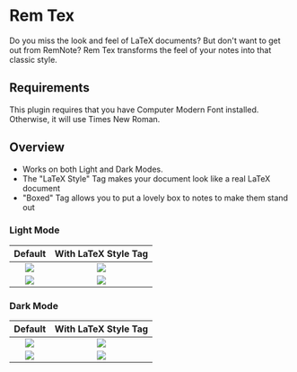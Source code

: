# Rem Tex
Do you miss the look and feel of LaTeX documents? But don't want to get out from RemNote? 
Rem Tex transforms the feel of your notes into that classic style. 

## Requirements
This plugin requires that you have Computer Modern Font installed. Otherwise, it will use Times New Roman. 

## Overview
- Works on both Light and Dark Modes.
- The "LaTeX Style" Tag makes your document look like a real LaTeX document
- "Boxed" Tag allows you to put a lovely box to notes to make them stand out

### Light Mode
Default                    | With LaTeX Style Tag  
:-------------------------:|:-------------------------:
![](https://github.com/mzguntalan/ease-of-sight/blob/main/imgs/light/hover_on_description.png)  |  ![](https://github.com/mzguntalan/rem-tex/blob/main/imgs/light/default.png)
![](https://github.com/mzguntalan/ease-of-sight/blob/main/imgs/light/hover_on_fox.png)  |  ![](https://github.com/mzguntalan/rem-tex/blob/main/imgs/light/latex_style.png)

### Dark Mode
Default                    | With LaTeX Style Tag  
:-------------------------:|:-------------------------:
![](https://github.com/mzguntalan/ease-of-sight/blob/main/imgs/light/hover_on_description.png)  |  ![](https://github.com/mzguntalan/rem-tex/blob/main/imgs/dark/default.png)
![](https://github.com/mzguntalan/ease-of-sight/blob/main/imgs/light/hover_on_fox.png)  |  ![](https://github.com/mzguntalan/rem-tex/blob/main/imgs/dark/latex_style.png)


